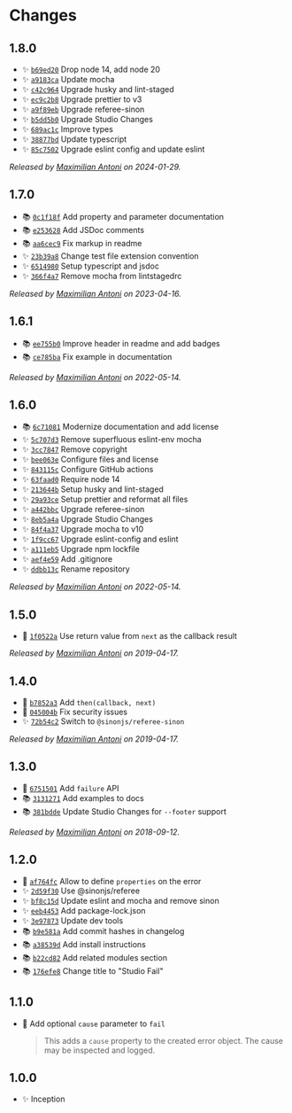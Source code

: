 # Changes

## 1.8.0

- ✨ [`b69ed20`](https://github.com/javascript-studio/fail/commit/b69ed204e2ffa2283af96e4cba02bd983865bbfc)
  Drop node 14, add node 20
- ✨ [`a9183ca`](https://github.com/javascript-studio/fail/commit/a9183caeb61961ba1991b34d77e9200db54755ea)
  Update mocha
- ✨ [`c42c964`](https://github.com/javascript-studio/fail/commit/c42c964f7ba95b6a7af0ad9f720c345250dc9721)
  Upgrade husky and lint-staged
- ✨ [`ec9c2b8`](https://github.com/javascript-studio/fail/commit/ec9c2b8d3580c38e9cf0facdd082193bfcb40efd)
  Upgrade prettier to v3
- ✨ [`a9f89eb`](https://github.com/javascript-studio/fail/commit/a9f89ebb07954922e4a86f2f601c3d74685a0a85)
  Upgrade referee-sinon
- ✨ [`b5dd5b0`](https://github.com/javascript-studio/fail/commit/b5dd5b027d6517f846aafc446b11cf3789af8515)
  Upgrade Studio Changes
- ✨ [`689ac1c`](https://github.com/javascript-studio/fail/commit/689ac1ced183873b17e3f181184d9c0974c4c9e8)
  Improve types
- ✨ [`38877bd`](https://github.com/javascript-studio/fail/commit/38877bd84eccca14a718042831d2cfaae422e5fb)
  Update typescript
- ✨ [`85c7502`](https://github.com/javascript-studio/fail/commit/85c7502b3815aefb58aa334f4158e6184b30c00c)
  Upgrade eslint config and update eslint

_Released by [Maximilian Antoni](https://github.com/mantoni) on 2024-01-29._

## 1.7.0

- 📚 [`0c1f18f`](https://github.com/javascript-studio/fail/commit/0c1f18fa0e0e00ccd174b342b1407f21b2027747)
  Add property and parameter documentation
- 📚 [`e253628`](https://github.com/javascript-studio/fail/commit/e253628e024d168330bc357fa2136a11b76f5451)
  Add JSDoc comments
- 📚 [`aa6cec9`](https://github.com/javascript-studio/fail/commit/aa6cec99800aeccca5778458962af86a2d4390ea)
  Fix markup in readme
- ✨ [`23b39a8`](https://github.com/javascript-studio/fail/commit/23b39a84a62d0f7c1b17f0c652f15bd8f27258aa)
  Change test file extension convention
- ✨ [`6514980`](https://github.com/javascript-studio/fail/commit/6514980108c27cfcac6b8e5c0e9281e43d9c813a)
  Setup typescript and jsdoc
- ✨ [`366f4a7`](https://github.com/javascript-studio/fail/commit/366f4a797b550ae1c66503bf024488f44968f88e)
  Remove mocha from lintstagedrc

_Released by [Maximilian Antoni](https://github.com/mantoni) on 2023-04-16._

## 1.6.1

- 📚 [`ee755b0`](https://github.com/javascript-studio/fail/commit/ee755b0f97365224bda75096130902d4c388a565)
  Improve header in readme and add badges
- 📚 [`ce785ba`](https://github.com/javascript-studio/fail/commit/ce785ba540fa6a6fac313f8e5158a6c0ebfc74f8)
  Fix example in documentation

_Released by [Maximilian Antoni](https://github.com/mantoni) on 2022-05-14._

## 1.6.0

- 📚 [`6c71081`](https://github.com/javascript-studio/fail/commit/6c71081079a3347ef6d2c1cfd2d00dd766f0ddf3)
  Modernize documentation and add license
- ✨ [`5c707d3`](https://github.com/javascript-studio/fail/commit/5c707d39b1b2b923c1f02e26ae19ed0a976539e1)
  Remove superfluous eslint-env mocha
- ✨ [`3cc7847`](https://github.com/javascript-studio/fail/commit/3cc78477c4a3a6c80b36c05ddcf46926839c199f)
  Remove copyright
- ✨ [`bee063e`](https://github.com/javascript-studio/fail/commit/bee063eac3b93f85249cc5f159f84aba36bdf3cf)
  Configure files and license
- ✨ [`843115c`](https://github.com/javascript-studio/fail/commit/843115c4916c8333c0f9d95c9ba55561ee27ebfa)
  Configure GitHub actions
- ✨ [`63faad0`](https://github.com/javascript-studio/fail/commit/63faad02e7c587d62a9822b42f54a5a3b2d5e958)
  Require node 14
- ✨ [`213644b`](https://github.com/javascript-studio/fail/commit/213644b003d701c13021107ce28a237283c2cafd)
  Setup husky and lint-staged
- ✨ [`29a93ce`](https://github.com/javascript-studio/fail/commit/29a93ce90bd05c73709f3e02cd6ab1cb4c335938)
  Setup prettier and reformat all files
- ✨ [`a442bbc`](https://github.com/javascript-studio/fail/commit/a442bbc6fef2aa6b047dddcab0aef3ce189b7235)
  Upgrade referee-sinon
- ✨ [`8eb5a4a`](https://github.com/javascript-studio/fail/commit/8eb5a4aa04f27bd6d4b2d576b99034401ae4b518)
  Upgrade Studio Changes
- ✨ [`84f4a37`](https://github.com/javascript-studio/fail/commit/84f4a37980b7080f10b205c6fdb97a2d25694d9b)
  Upgrade mocha to v10
- ✨ [`1f9cc67`](https://github.com/javascript-studio/fail/commit/1f9cc67b8c8be12a592931aaf070c1a5f057e231)
  Upgrade eslint-config and eslint
- ✨ [`a111eb5`](https://github.com/javascript-studio/fail/commit/a111eb51ff2a8cd326c89bd10c048b2488c08984)
  Upgrade npm lockfile
- ✨ [`aef4e59`](https://github.com/javascript-studio/fail/commit/aef4e599ceebf68ffeed0796b04b73e8f2fdae89)
  Add .gitignore
- ✨ [`ddbb13c`](https://github.com/javascript-studio/fail/commit/ddbb13c2b3fbdf8aaa587d5437e5be5f7b2d8720)
  Rename repository

_Released by [Maximilian Antoni](https://github.com/mantoni) on 2022-05-14._

## 1.5.0

- 🍏 [`1f0522a`](https://github.com/javascript-studio/studio-fail/commit/1f0522a556c20ca6152d6ee66277f899beba741e)
  Use return value from `next` as the callback result

_Released by [Maximilian Antoni](https://github.com/mantoni) on 2019-04-17._

## 1.4.0

- 🍏 [`b7852a3`](https://github.com/javascript-studio/studio-fail/commit/b7852a3df720f63806151e1a4354ceeddddc270a)
  Add `then(callback, next)`
- 🐛 [`045004b`](https://github.com/javascript-studio/studio-fail/commit/045004b4179757a46a476fbfb7f11f21bc3d89b2)
  Fix security issues
- ✨ [`72b54c2`](https://github.com/javascript-studio/studio-fail/commit/72b54c2a89e14858af0fe0292db12ffeb261f46a)
  Switch to `@sinonjs/referee-sinon`

_Released by [Maximilian Antoni](https://github.com/mantoni) on 2019-04-17._

## 1.3.0

- 🍏 [`6751501`](https://github.com/javascript-studio/studio-fail/commit/6751501da092a24c5c8955ac53661d8b5e0e2dde)
  Add `failure` API
- 📚 [`3131271`](https://github.com/javascript-studio/studio-fail/commit/3131271e3fefdcadd471e3827d9077253f5ebeb4)
  Add examples to docs
- 📚 [`381bdde`](https://github.com/javascript-studio/studio-fail/commit/381bdde151dff3385d74e2403083110b5adf680c)
  Update Studio Changes for `--footer` support

_Released by [Maximilian Antoni](https://github.com/mantoni) on 2018-09-12._

## 1.2.0

- 🍏 [`af764fc`](https://github.com/javascript-studio/studio-fail/commit/af764fc52525522b635107bb2ea1fe542528bd74)
  Allow to define `properties` on the error
- ✨ [`2d59f30`](https://github.com/javascript-studio/studio-fail/commit/2d59f30d9d454b7daccaed21ad7cc140f852fef3)
  Use @sinonjs/referee
- ✨ [`bf8c15d`](https://github.com/javascript-studio/studio-fail/commit/bf8c15df48d847fbed9a102bdba97ad8e8115faf)
  Update eslint and mocha and remove sinon
- ✨ [`eeb4453`](https://github.com/javascript-studio/studio-fail/commit/eeb4453db8fd4a6c2db6bd7865c3156693cda5e7)
  Add package-lock.json
- ✨ [`3e97873`](https://github.com/javascript-studio/studio-fail/commit/3e97873587edc7d5fe26be68245058e02d0ca2d9)
  Update dev tools
- 📚 [`b9e581a`](https://github.com/javascript-studio/studio-fail/commit/b9e581a861d380e6b7992ab7cd07e73ac96a234c)
  Add commit hashes in changelog
- 📚 [`a38539d`](https://github.com/javascript-studio/studio-fail/commit/a38539d1c2df2eb4202923f16f609be769ef0384)
  Add install instructions
- 📚 [`b22cd82`](https://github.com/javascript-studio/studio-fail/commit/b22cd82cdb3e3c39867c4081999488f3f470d6ee)
  Add related modules section
- 📚 [`176efe8`](https://github.com/javascript-studio/studio-fail/commit/176efe834ee3bde6bac1e828f92dba8a8fc5f2d1)
  Change title to "Studio Fail"

## 1.1.0

- 🍏 Add optional `cause` parameter to `fail`

    > This adds a `cause` property to the created error object. The cause may
    > be inspected and logged.

## 1.0.0

- ✨ Inception
